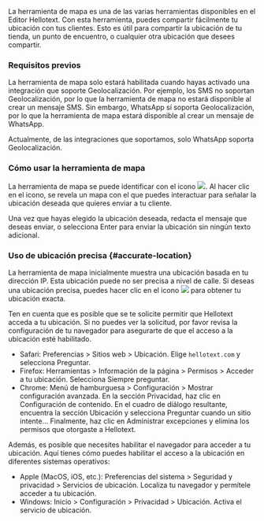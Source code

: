 La herramienta de mapa es una de las varias herramientas disponibles en el Editor Hellotext. Con esta herramienta, puedes compartir fácilmente tu ubicación con tus clientes. Esto es útil para compartir la ubicación de tu tienda, un punto de encuentro, o cualquier otra ubicación que desees compartir.

### Requisitos previos

La herramienta de mapa solo estará habilitada cuando hayas activado una integración que soporte Geolocalización. Por ejemplo, los SMS no soportan Geolocalización, por lo que la herramienta de mapa no estará disponible al crear un mensaje SMS. Sin embargo, WhatsApp sí soporta Geolocalización, por lo que la herramienta de mapa estará disponible al crear un mensaje de WhatsApp.

Actualmente, de las integraciones que soportamos, solo WhatsApp soporta Geolocalización.

### Cómo usar la herramienta de mapa

La herramienta de mapa se puede identificar con el icono <img style='display: inline;'  src="{{site.url}}/images/icons/editor/map.svg">. Al hacer clic en el icono, se revela un mapa con el que puedes interactuar para señalar la ubicación deseada que quieres enviar a tu cliente.

Una vez que hayas elegido la ubicación deseada, redacta el mensaje que deseas enviar, o selecciona Enter para enviar la ubicación sin ningún texto adicional.

### Uso de ubicación precisa {#accurate-location}

La herramienta de mapa inicialmente muestra una ubicación basada en tu dirección IP. Esta ubicación puede no ser precisa a nivel de calle. Si deseas una ubicación precisa, puedes hacer clic en el icono <img style='display: inline;'  src="{{site.url}}/images/icons/editor/aim.svg"> para obtener tu ubicación exacta.

Ten en cuenta que es posible que se te solicite permitir que Hellotext acceda a tu ubicación. Si no puedes ver la solicitud, por favor revisa la configuración de tu navegador para asegurarte de que el acceso a la ubicación esté habilitado.

- Safari: Preferencias > Sitios web > Ubicación. Elige `hellotext.com` y selecciona Preguntar.
- Firefox: Herramientas > Información de la página > Permisos > Acceder a tu ubicación. Selecciona Siempre preguntar.
- Chrome: Menú de hamburguesa > Configuración > Mostrar configuración avanzada. En la sección Privacidad, haz clic en Configuración de contenido. En el cuadro de diálogo resultante, encuentra la sección Ubicación y selecciona Preguntar cuando un sitio intente… Finalmente, haz clic en Administrar excepciones y elimina los permisos que otorgaste a Hellotext.

Además, es posible que necesites habilitar el navegador para acceder a tu ubicación. Aquí tienes cómo puedes habilitar el acceso a la ubicación en diferentes sistemas operativos:

- Apple (MacOS, iOS, etc.): Preferencias del sistema > Seguridad y privacidad > Servicios de ubicación. Localiza tu navegador y permítele acceder a tu ubicación.
- Windows: Inicio > Configuración > Privacidad > Ubicación. Activa el servicio de ubicación.
